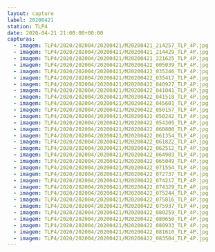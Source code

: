 ```yaml
---
layout: capture
label: 20200421
station: TLP4
date: 2020-04-21 21:00:00+00:00
capturas:
  - imagem: TLP4/2020/202004/20200421/M20200421_214257_TLP_4P.jpg
  - imagem: TLP4/2020/202004/20200421/M20200421_214429_TLP_4P.jpg
  - imagem: TLP4/2020/202004/20200421/M20200421_221625_TLP_4P.jpg
  - imagem: TLP4/2020/202004/20200421/M20200422_005039_TLP_4P.jpg
  - imagem: TLP4/2020/202004/20200421/M20200422_035246_TLP_4P.jpg
  - imagem: TLP4/2020/202004/20200421/M20200422_035417_TLP_4P.jpg
  - imagem: TLP4/2020/202004/20200421/M20200422_040927_TLP_4P.jpg
  - imagem: TLP4/2020/202004/20200421/M20200422_041041_TLP_4P.jpg
  - imagem: TLP4/2020/202004/20200421/M20200422_041518_TLP_4P.jpg
  - imagem: TLP4/2020/202004/20200421/M20200422_045601_TLP_4P.jpg
  - imagem: TLP4/2020/202004/20200421/M20200422_050157_TLP_4P.jpg
  - imagem: TLP4/2020/202004/20200421/M20200422_050242_TLP_4P.jpg
  - imagem: TLP4/2020/202004/20200421/M20200422_054305_TLP_4P.jpg
  - imagem: TLP4/2020/202004/20200421/M20200422_060800_TLP_4P.jpg
  - imagem: TLP4/2020/202004/20200421/M20200422_061354_TLP_4P.jpg
  - imagem: TLP4/2020/202004/20200421/M20200422_061822_TLP_4P.jpg
  - imagem: TLP4/2020/202004/20200421/M20200422_062512_TLP_4P.jpg
  - imagem: TLP4/2020/202004/20200421/M20200422_064903_TLP_4P.jpg
  - imagem: TLP4/2020/202004/20200421/M20200422_065049_TLP_4P.jpg
  - imagem: TLP4/2020/202004/20200421/M20200422_071554_TLP_4P.jpg
  - imagem: TLP4/2020/202004/20200421/M20200422_072737_TLP_4P.jpg
  - imagem: TLP4/2020/202004/20200421/M20200422_074217_TLP_4P.jpg
  - imagem: TLP4/2020/202004/20200421/M20200422_074329_TLP_4P.jpg
  - imagem: TLP4/2020/202004/20200421/M20200422_075244_TLP_4P.jpg
  - imagem: TLP4/2020/202004/20200421/M20200422_075816_TLP_4P.jpg
  - imagem: TLP4/2020/202004/20200421/M20200422_075937_TLP_4P.jpg
  - imagem: TLP4/2020/202004/20200421/M20200422_080259_TLP_4P.jpg
  - imagem: TLP4/2020/202004/20200421/M20200422_080650_TLP_4P.jpg
  - imagem: TLP4/2020/202004/20200421/M20200422_080933_TLP_4P.jpg
  - imagem: TLP4/2020/202004/20200421/M20200422_081610_TLP_4P.jpg
  - imagem: TLP4/2020/202004/20200421/M20200422_083504_TLP_4P.jpg
---
```

